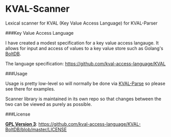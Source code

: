 # KVAL-Scanner

Lexical scanner for KVAL (Key Value Access Language) for KVAL-Parser 

###Key Value Access Language

I have created a modest specification for a key value access langauge. 
It allows for input and access of values to a key value store such as Golang's
[BoltDB](https://github.com/boltdb/). 

The language specification: https://github.com/kval-access-language/KVAL 

###Usage

Usage is pretty low-level so will normally be done via [KVAL-Parse](https://github.com/kval-access-language/kval-parse) so please see there for examples.

Scanner library is maintained in its own repo so that changes between the two can be viewed as purely as possible.

###License

**[GPL Version 3](http://choosealicense.com/licenses/gpl-3.0/)**: https://github.com/kval-access-language/KVAL-BoltDB/blob/master/LICENSE
